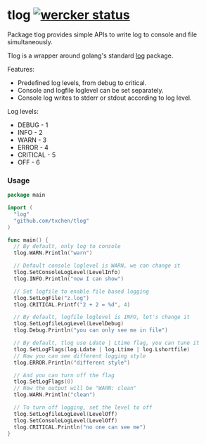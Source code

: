 # tlog [![wercker status](https://app.wercker.com/status/5cf56d48878565a6da12cafd85e1ac8c/s "wercker status")](https://app.wercker.com/project/bykey/5cf56d48878565a6da12cafd85e1ac8c)
Package tlog provides simple APIs to write log to console and file simultaneously.

Tlog is a wrapper around golang's standard [log](http://golang.org/pkg/log) package.

Features:
* Predefined log levels, from debug to critical.
* Console and logfile loglevel can be set separately.
* Console log writes to stderr or stdout according to log level.

Log levels:
* DEBUG - 1
* INFO - 2
* WARN - 3
* ERROR - 4
* CRITICAL - 5
* OFF - 6

### Usage

```go
package main

import (
  "log"
  "github.com/txchen/tlog"
)

func main() {
  // By default, only log to console
  tlog.WARN.Println("warn")

  // Default console loglevel is WARN, we can change it
  tlog.SetConsoleLogLevel(LevelInfo)
  tlog.INFO.Println("now I can show")

  // Set logfile to enable file based logging
  tlog.SetLogFile("z.log")
  tlog.CRITICAL.Printf("2 + 2 = %d", 4)

  // By default, logfile loglevel is INFO, let's change it
  tlog.SetLogfileLogLevel(LevelDebug)
  tlog.Debug.Println("you can only see me in file")

  // By default, tlog use Ldate | Ltime flag, you can tune it
  tlog.SetLogFlags(log.Ldate | log.Ltime | log.Lshortfile)
  // Now you can see different logging style
  tlog.ERROR.Println("different style")

  // And you can turn off the flag
  tlog.SetLogFlags(0)
  // Now the output will be "WARN: clean"
  tlog.WARN.Println("clean")

  // To turn off logging, set the level to off
  tlog.SetLogfileLogLevel(LevelOff)
  tlog.SetConsoleLogLevel(LevelOff)
  tlog.CRITICAL.Println("no one can see me")
}
```
